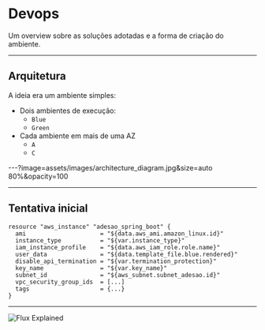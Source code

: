 # Devops #

Um overview sobre as soluções adotadas e a forma de criação do ambiente.

---

## Arquitetura ##

A ideia era um ambiente simples:

- Dois ambientes de execução:
  - `Blue`
  - `Green`
- Cada ambiente em mais de uma AZ
  - `A`
  - `C`

---?image=assets/images/architecture_diagram.jpg&size=auto 80%&opacity=100

---

## Tentativa inicial ##

```
resource "aws_instance" "adesao_spring_boot" {
  ami                     = "${data.aws_ami.amazon_linux.id}"
  instance_type           = "${var.instance_type}"
  iam_instance_profile    = "${data.aws_iam_role.role.name}"
  user_data               = "${data.template_file.blue.rendered}"
  disable_api_termination = "${var.termination_protection}"
  key_name                = "${var.key_name}"
  subnet_id               = "${aws_subnet.subnet_adesao.id}"
  vpc_security_group_ids  = [...]
  tags                    = {...}
}
```

---

![Flux Explained](https://facebook.github.io/flux/img/flux-simple-f8-diagram-explained-1300w.png)
